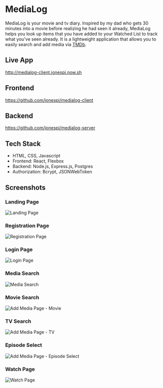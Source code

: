 # MediaLog

MediaLog is your movie and tv diary. Inspired by my dad who gets 30 minutes into a movie before realizing he had seen it already, MediaLog helps you look up items that you have added to your Watched List to track what you've seen already. It is a lightweight application that allows you to easily search and add media via [TMDb](http://themoviedb.org).

## Live App 
http://medialog-client.jonespi.now.sh

## Frontend
https://github.com/jonespi/medialog-client

## Backend 
https://github.com/jonespi/medialog-server

## Tech Stack

- HTML, CSS, Javascript
- Frontend: React, Flexbox
- Backend: Node.js, Express.js, Postgres
- Authorization: Bcrypt, JSONWebToken

## Screenshots

### Landing Page
![Landing Page](https://i.imgur.com/OOUi9TB.png)

### Registration Page
![Registration Page](https://i.imgur.com/VBDr8VA.png)

### Login Page
![Login Page](https://i.imgur.com/6lCcYyM.png)

### Media Search
![Media Search](https://i.imgur.com/H8DkNaH.png)

### Movie Search
![Add Media Page - Movie](https://i.imgur.com/W6sD7DC.jpg)

### TV Search
![Add Media Page - TV](https://i.imgur.com/vsudS30.png)

### Episode Select
![Add Media Page - Episode Select](https://i.imgur.com/Gyl4Cox.png)

### Watch Page
![Watch Page](https://i.imgur.com/bZbZZ4w.jpg)